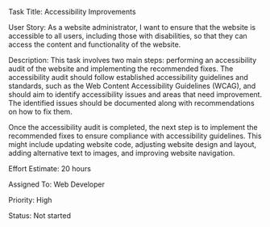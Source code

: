 Task Title: Accessibility Improvements

User Story: As a website administrator, I want to ensure that the website is accessible to all users, including those with disabilities, so that they can access the content and functionality of the website.

Description: This task involves two main steps: performing an accessibility audit of the website and implementing the recommended fixes. The accessibility audit should follow established accessibility guidelines and standards, such as the Web Content Accessibility Guidelines (WCAG), and should aim to identify accessibility issues and areas that need improvement. The identified issues should be documented along with recommendations on how to fix them.

Once the accessibility audit is completed, the next step is to implement the recommended fixes to ensure compliance with accessibility guidelines. This might include updating website code, adjusting website design and layout, adding alternative text to images, and improving website navigation.

Effort Estimate: 20 hours

Assigned To: Web Developer

Priority: High

Status: Not started